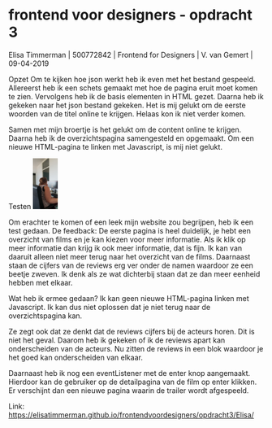 # frontend voor designers - opdracht 3

Elisa Timmerman | 500772842 | Frontend for Designers | V. van Gemert | 09-04-2019




Opzet
Om te kijken hoe json werkt heb ik even met het bestand gespeeld. Allereerst heb ik een schets gemaakt met hoe de pagina eruit moet komen te zien. Vervolgens heb ik de basis elementen in HTML gezet. Daarna heb ik gekeken naar het json bestand gekeken. Het is mij gelukt om de eerste woorden van de titel online te krijgen. Helaas kon ik niet verder komen.

Samen met mijn broertje is het gelukt om de content online te krijgen. Daarna heb ik de overzichtspagina samengesteld en opgemaakt. Om een nieuwe HTML-pagina te linken met Javascript, is mij niet gelukt.

Testen
<img src="Images/Naomi.jpg" height="100">

Om erachter te komen of een leek mijn website zou begrijpen, heb ik een test gedaan. De feedback: De eerste pagina is heel duidelijk, je hebt een overzicht van films en je kan kiezen voor meer informatie. Als ik klik op meer informatie dan krijg ik ook meer informatie, dat is fijn. Ik kan van daaruit alleen niet meer terug naar het overzicht van de films. Daarnaast staan de cijfers van de reviews erg ver onder de namen waardoor ze een beetje zweven. Ik denk als ze wat dichterbij staan dat ze dan meer eenheid hebben met elkaar.

Wat heb ik ermee gedaan? 
Ik kan geen nieuwe HTML-pagina linken met Javascript. Ik kan dus niet oplossen dat je niet terug naar de overzichtspagina kan. 

Ze zegt ook dat ze denkt dat de reviews cijfers bij de acteurs horen. Dit is niet het geval. Daarom heb ik gekeken of ik de reviews apart kan onderscheiden van de acteurs. Nu zitten de reviews in een blok waardoor je het goed kan onderscheiden van elkaar.

Daarnaast heb ik nog een eventListener met de enter knop aangemaakt. Hierdoor kan de gebruiker op de detailpagina van de film op enter klikken. Er verschijnt dan een nieuwe pagina waarin de trailer wordt afgespeeld.

Link: https://elisatimmerman.github.io/frontendvoordesigners/opdracht3/Elisa/
